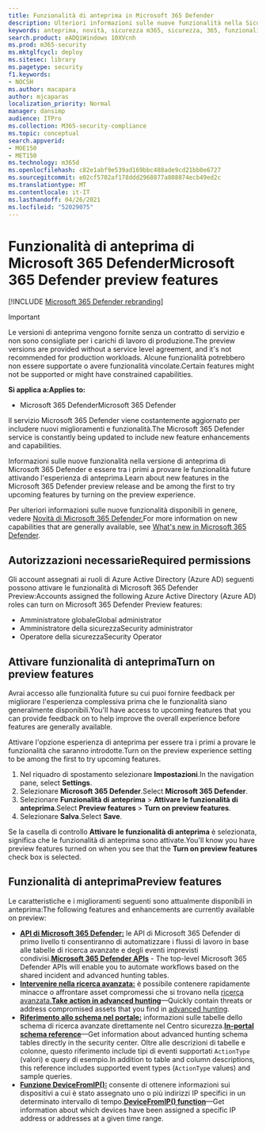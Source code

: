 ```yaml
---
title: Funzionalità di anteprima in Microsoft 365 Defender
description: Ulteriori informazioni sulle nuove funzionalità nella Sicurezza Microsoft 365
keywords: anteprima, novità, sicurezza m365, sicurezza, 365, funzionalità
search.product: eADQiWindows 10XVcnh
ms.prod: m365-security
ms.mktglfcycl: deploy
ms.sitesec: library
ms.pagetype: security
f1.keywords:
- NOCSH
ms.author: macapara
author: mjcaparas
localization_priority: Normal
manager: dansimp
audience: ITPro
ms.collection: M365-security-compliance
ms.topic: conceptual
search.appverid:
- MOE150
- MET150
ms.technology: m365d
ms.openlocfilehash: c82e1abf9e539ad169bbc488ade9cd21bb8e6727
ms.sourcegitcommit: e02cf5702af178ddd2968877a808874ecb49ed2c
ms.translationtype: MT
ms.contentlocale: it-IT
ms.lasthandoff: 04/26/2021
ms.locfileid: "52029075"
---
```

# <a name="microsoft-365-defender-preview-features"></a><span data-ttu-id="57fe2-104">Funzionalità di anteprima di Microsoft 365 Defender</span><span class="sxs-lookup"><span data-stu-id="57fe2-104">Microsoft 365 Defender preview features</span></span>

[!INCLUDE [Microsoft 365 Defender rebranding](../includes/microsoft-defender.md)]

> [!IMPORTANT]
> <span data-ttu-id="57fe2-105">Le versioni di anteprima vengono fornite senza un contratto di servizio e non sono consigliate per i carichi di lavoro di produzione.</span><span class="sxs-lookup"><span data-stu-id="57fe2-105">The preview versions are provided without a service level agreement, and it's not recommended for production workloads.</span></span> <span data-ttu-id="57fe2-106">Alcune funzionalità potrebbero non essere supportate o avere funzionalità vincolate.</span><span class="sxs-lookup"><span data-stu-id="57fe2-106">Certain features might not be supported or might have constrained capabilities.</span></span>

<span data-ttu-id="57fe2-107">**Si applica a:**</span><span class="sxs-lookup"><span data-stu-id="57fe2-107">**Applies to:**</span></span>
- <span data-ttu-id="57fe2-108">Microsoft 365 Defender</span><span class="sxs-lookup"><span data-stu-id="57fe2-108">Microsoft 365 Defender</span></span>

<span data-ttu-id="57fe2-109">Il servizio Microsoft 365 Defender viene costantemente aggiornato per includere nuovi miglioramenti e funzionalità.</span><span class="sxs-lookup"><span data-stu-id="57fe2-109">The Microsoft 365 Defender service is constantly being updated to include new feature enhancements and capabilities.</span></span>

<span data-ttu-id="57fe2-110">Informazioni sulle nuove funzionalità nella versione di anteprima di Microsoft 365 Defender e essere tra i primi a provare le funzionalità future attivando l'esperienza di anteprima.</span><span class="sxs-lookup"><span data-stu-id="57fe2-110">Learn about new features in the Microsoft 365 Defender preview release and be among the first to try upcoming features by turning on the preview experience.</span></span>

<span data-ttu-id="57fe2-111">Per ulteriori informazioni sulle nuove funzionalità disponibili in genere, vedere [Novità di Microsoft 365 Defender.](whats-new.md)</span><span class="sxs-lookup"><span data-stu-id="57fe2-111">For more information on new capabilities that are generally available, see [What's new in Microsoft 365 Defender](whats-new.md).</span></span>

## <a name="required-permissions"></a><span data-ttu-id="57fe2-112">Autorizzazioni necessarie</span><span class="sxs-lookup"><span data-stu-id="57fe2-112">Required permissions</span></span>

<span data-ttu-id="57fe2-113">Gli account assegnati ai ruoli di Azure Active Directory (Azure AD) seguenti possono attivare le funzionalità di Microsoft 365 Defender Preview:</span><span class="sxs-lookup"><span data-stu-id="57fe2-113">Accounts assigned the following Azure Active Directory (Azure AD) roles can turn on Microsoft 365 Defender Preview features:</span></span>

- <span data-ttu-id="57fe2-114">Amministratore globale</span><span class="sxs-lookup"><span data-stu-id="57fe2-114">Global administrator</span></span>
- <span data-ttu-id="57fe2-115">Amministratore della sicurezza</span><span class="sxs-lookup"><span data-stu-id="57fe2-115">Security administrator</span></span>
- <span data-ttu-id="57fe2-116">Operatore della sicurezza</span><span class="sxs-lookup"><span data-stu-id="57fe2-116">Security Operator</span></span>

## <a name="turn-on-preview-features"></a><span data-ttu-id="57fe2-117">Attivare funzionalità di anteprima</span><span class="sxs-lookup"><span data-stu-id="57fe2-117">Turn on preview features</span></span>

<span data-ttu-id="57fe2-118">Avrai accesso alle funzionalità future su cui puoi fornire feedback per migliorare l'esperienza complessiva prima che le funzionalità siano generalmente disponibili.</span><span class="sxs-lookup"><span data-stu-id="57fe2-118">You'll have access to upcoming features that you can provide feedback on to help improve the overall experience before features are generally available.</span></span>

<span data-ttu-id="57fe2-119">Attivare l'opzione esperienza di anteprima per essere tra i primi a provare le funzionalità che saranno introdotte.</span><span class="sxs-lookup"><span data-stu-id="57fe2-119">Turn on the preview experience setting to be among the first to try upcoming features.</span></span>

1. <span data-ttu-id="57fe2-120">Nel riquadro di spostamento selezionare **Impostazioni**.</span><span class="sxs-lookup"><span data-stu-id="57fe2-120">In the navigation pane, select **Settings**.</span></span>
2. <span data-ttu-id="57fe2-121">Selezionare **Microsoft 365 Defender**.</span><span class="sxs-lookup"><span data-stu-id="57fe2-121">Select **Microsoft 365 Defender**.</span></span>
3. <span data-ttu-id="57fe2-122">Selezionare **Funzionalità di anteprima** > **Attivare le funzionalità di anteprima**.</span><span class="sxs-lookup"><span data-stu-id="57fe2-122">Select **Preview features** > **Turn on preview features**.</span></span> 
4. <span data-ttu-id="57fe2-123">Selezionare **Salva**.</span><span class="sxs-lookup"><span data-stu-id="57fe2-123">Select **Save**.</span></span>

<span data-ttu-id="57fe2-124">Se la casella di controllo **Attivare le funzionalità di anteprima** è selezionata, significa che le funzionalità di anteprima sono attivate.</span><span class="sxs-lookup"><span data-stu-id="57fe2-124">You'll know you have preview features turned on when you see that the **Turn on preview features** check box is selected.</span></span> 

## <a name="preview-features"></a><span data-ttu-id="57fe2-125">Funzionalità di anteprima</span><span class="sxs-lookup"><span data-stu-id="57fe2-125">Preview features</span></span>

<span data-ttu-id="57fe2-126">Le caratteristiche e i miglioramenti seguenti sono attualmente disponibili in anteprima:</span><span class="sxs-lookup"><span data-stu-id="57fe2-126">The following features and enhancements are currently available on preview:</span></span>

- <span data-ttu-id="57fe2-127">**[API di Microsoft 365 Defender:](api-overview.md)** le API di Microsoft 365 Defender di primo livello ti consentiranno di automatizzare i flussi di lavoro in base alle tabelle di ricerca avanzate e degli eventi imprevisti condivisi.</span><span class="sxs-lookup"><span data-stu-id="57fe2-127">**[Microsoft 365 Defender APIs](api-overview.md)** - The top-level Microsoft 365 Defender APIs will enable you to automate workflows based on the shared incident and advanced hunting tables.</span></span> 
- <span data-ttu-id="57fe2-128">**[Intervenire nella ricerca avanzata:](advanced-hunting-take-action.md)** è possibile contenere rapidamente minacce o affrontare asset compromessi che si trovano nella [ricerca avanzata.](advanced-hunting-overview.md)</span><span class="sxs-lookup"><span data-stu-id="57fe2-128">**[Take action in advanced hunting](advanced-hunting-take-action.md)**—Quickly contain threats or address compromised assets that you find in [advanced hunting](advanced-hunting-overview.md).</span></span>
- <span data-ttu-id="57fe2-129">**[Riferimento allo schema nel portale:](advanced-hunting-schema-tables.md#get-schema-information-in-the-security-center)** informazioni sulle tabelle dello schema di ricerca avanzate direttamente nel Centro sicurezza.</span><span class="sxs-lookup"><span data-stu-id="57fe2-129">**[In-portal schema reference](advanced-hunting-schema-tables.md#get-schema-information-in-the-security-center)**—Get information about advanced hunting schema tables directly in the security center.</span></span> <span data-ttu-id="57fe2-130">Oltre alle descrizioni di tabelle e colonne, questo riferimento include tipi di eventi supportati `ActionType` (valori) e query di esempio.</span><span class="sxs-lookup"><span data-stu-id="57fe2-130">In addition to table and column descriptions, this reference includes supported event types (`ActionType` values) and sample queries.</span></span>
- <span data-ttu-id="57fe2-131">**[Funzione DeviceFromIP():](advanced-hunting-devicefromip-function.md)** consente di ottenere informazioni sui dispositivi a cui è stato assegnato uno o più indirizzi IP specifici in un determinato intervallo di tempo.</span><span class="sxs-lookup"><span data-stu-id="57fe2-131">**[DeviceFromIP() function](advanced-hunting-devicefromip-function.md)**—Get information about which devices have been assigned a specific IP address or addresses at a given time range.</span></span>
